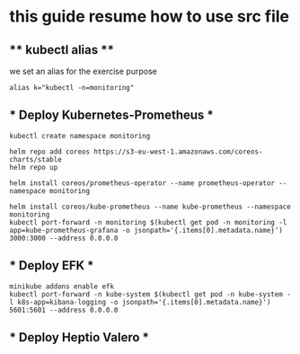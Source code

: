 # this guide resume how to use src file

## ** kubectl alias **
we set an alias for the exercise purpose

```
alias k="kubectl -n=monitoring"
```

## * Deploy Kubernetes-Prometheus * ##

```
kubectl create namespace monitoring

helm repo add coreos https://s3-eu-west-1.amazonaws.com/coreos-charts/stable
helm repo up 

helm install coreos/prometheus-operator --name prometheus-operator --namespace monitoring

helm install coreos/kube-prometheus --name kube-prometheus --namespace monitoring
kubectl port-forward -n monitoring $(kubectl get pod -n monitoring -l app=kube-prometheus-grafana -o jsonpath='{.items[0].metadata.name}') 3000:3000 --address 0.0.0.0
```

## * Deploy EFK * ##

```
minikube addons enable efk
kubectl port-forward -n kube-system $(kubectl get pod -n kube-system -l k8s-app=kibana-logging -o jsonpath='{.items[0].metadata.name}') 5601:5601 --address 0.0.0.0
```

## * Deploy Heptio Valero * ##

```

```